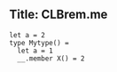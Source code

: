 Title: CLBrem.me
---

<?# FSharp?>
```
let a = 2
type Mytype() =
  let a = 1
  __.member X() = 2 
```
<?#/FSharp?>

